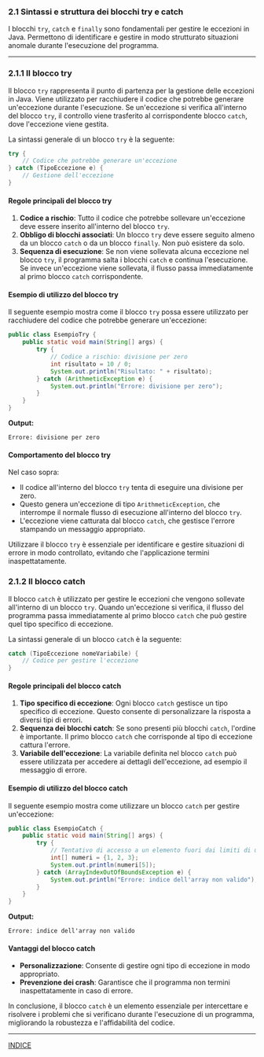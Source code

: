 ### 2.1 Sintassi e struttura dei blocchi try e catch

I blocchi `try`, `catch` e `finally` sono fondamentali per gestire le eccezioni in Java. Permettono di identificare e gestire in modo strutturato situazioni anomale durante l'esecuzione del programma.

---
### 2.1.1 Il blocco try

Il blocco `try` rappresenta il punto di partenza per la gestione delle eccezioni in Java. Viene utilizzato per racchiudere il codice che potrebbe generare un'eccezione durante l'esecuzione. Se un'eccezione si verifica all'interno del blocco `try`, il controllo viene trasferito al corrispondente blocco `catch`, dove l'eccezione viene gestita.

La sintassi generale di un blocco `try` è la seguente:

```java
try {
    // Codice che potrebbe generare un'eccezione
} catch (TipoEccezione e) {
    // Gestione dell'eccezione
}
```

#### Regole principali del blocco try
1. **Codice a rischio**: Tutto il codice che potrebbe sollevare un'eccezione deve essere inserito all'interno del blocco `try`.
2. **Obbligo di blocchi associati**: Un blocco `try` deve essere seguito almeno da un blocco `catch` o da un blocco `finally`. Non può esistere da solo.
3. **Sequenza di esecuzione**: Se non viene sollevata alcuna eccezione nel blocco `try`, il programma salta i blocchi `catch` e continua l'esecuzione. Se invece un'eccezione viene sollevata, il flusso passa immediatamente al primo blocco `catch` corrispondente.

#### Esempio di utilizzo del blocco try
Il seguente esempio mostra come il blocco `try` possa essere utilizzato per racchiudere del codice che potrebbe generare un'eccezione:

```java
public class EsempioTry {
    public static void main(String[] args) {
        try {
            // Codice a rischio: divisione per zero
            int risultato = 10 / 0;
            System.out.println("Risultato: " + risultato);
        } catch (ArithmeticException e) {
            System.out.println("Errore: divisione per zero");
        }
    }
}
```

**Output:**
```
Errore: divisione per zero
```

#### Comportamento del blocco try
Nel caso sopra:
- Il codice all'interno del blocco `try` tenta di eseguire una divisione per zero.
- Questo genera un'eccezione di tipo `ArithmeticException`, che interrompe il normale flusso di esecuzione all'interno del blocco `try`.
- L'eccezione viene catturata dal blocco `catch`, che gestisce l'errore stampando un messaggio appropriato.

Utilizzare il blocco `try` è essenziale per identificare e gestire situazioni di errore in modo controllato, evitando che l'applicazione termini inaspettatamente.

### 2.1.2 Il blocco catch

Il blocco `catch` è utilizzato per gestire le eccezioni che vengono sollevate all'interno di un blocco `try`. Quando un'eccezione si verifica, il flusso del programma passa immediatamente al primo blocco `catch` che può gestire quel tipo specifico di eccezione.

La sintassi generale di un blocco `catch` è la seguente:

```java
catch (TipoEccezione nomeVariabile) {
    // Codice per gestire l'eccezione
}
```

#### Regole principali del blocco catch
1. **Tipo specifico di eccezione**: Ogni blocco `catch` gestisce un tipo specifico di eccezione. Questo consente di personalizzare la risposta a diversi tipi di errori.
2. **Sequenza dei blocchi catch**: Se sono presenti più blocchi `catch`, l'ordine è importante. Il primo blocco `catch` che corrisponde al tipo di eccezione cattura l'errore.
3. **Variabile dell'eccezione**: La variabile definita nel blocco `catch` può essere utilizzata per accedere ai dettagli dell'eccezione, ad esempio il messaggio di errore.

#### Esempio di utilizzo del blocco catch
Il seguente esempio mostra come utilizzare un blocco `catch` per gestire un'eccezione:

```java
public class EsempioCatch {
    public static void main(String[] args) {
        try {
            // Tentativo di accesso a un elemento fuori dai limiti di un array
            int[] numeri = {1, 2, 3};
            System.out.println(numeri[5]);
        } catch (ArrayIndexOutOfBoundsException e) {
            System.out.println("Errore: indice dell'array non valido");
        }
    }
}
```

**Output:**
```
Errore: indice dell'array non valido
```

#### Vantaggi del blocco catch
- **Personalizzazione**: Consente di gestire ogni tipo di eccezione in modo appropriato.
- **Prevenzione dei crash**: Garantisce che il programma non termini inaspettatamente in caso di errore.

In conclusione, il blocco `catch` è un elemento essenziale per intercettare e risolvere i problemi che si verificano durante l'esecuzione di un programma, migliorando la robustezza e l'affidabilità del codice.

---
[INDICE](README.md)
